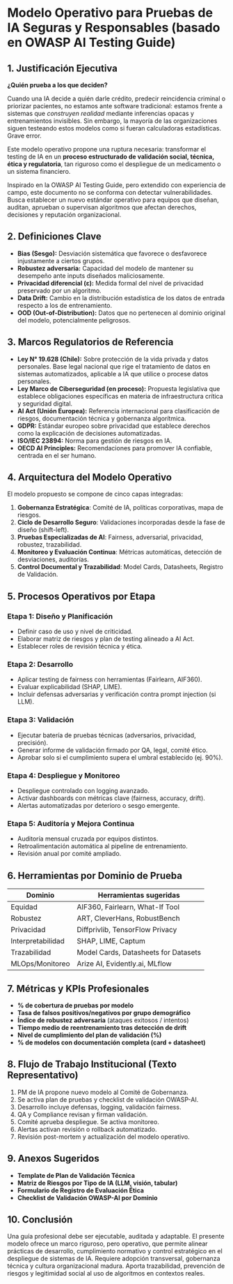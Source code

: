 # Modelo Operativo para Pruebas de IA Seguras y Responsables (basado en OWASP AI Testing Guide)

## 1. Justificación Ejecutiva

**¿Quién prueba a los que deciden?**

Cuando una IA decide a quién darle crédito, predecir reincidencia criminal o priorizar pacientes, no estamos ante software tradicional: estamos frente a sistemas que *construyen realidad* mediante inferencias opacas y entrenamientos invisibles. Sin embargo, la mayoría de las organizaciones siguen testeando estos modelos como si fueran calculadoras estadísticas. Grave error.

Este modelo operativo propone una ruptura necesaria: transformar el testing de IA en un **proceso estructurado de validación social, técnica, ética y regulatoria**, tan riguroso como el despliegue de un medicamento o un sistema financiero.

Inspirado en la OWASP AI Testing Guide, pero extendido con experiencia de campo, este documento no se conforma con detectar vulnerabilidades. Busca establecer un nuevo estándar operativo para equipos que diseñan, auditan, aprueban o supervisan algoritmos que afectan derechos, decisiones y reputación organizacional.

## 2. Definiciones Clave

- **Bias (Sesgo):** Desviación sistemática que favorece o desfavorece injustamente a ciertos grupos.
- **Robustez adversaria:** Capacidad del modelo de mantener su desempeño ante inputs diseñados maliciosamente.
- **Privacidad diferencial (ε):** Medida formal del nivel de privacidad preservado por un algoritmo.
- **Data Drift:** Cambio en la distribución estadística de los datos de entrada respecto a los de entrenamiento.
- **OOD (Out-of-Distribution):** Datos que no pertenecen al dominio original del modelo, potencialmente peligrosos.

## 3. Marcos Regulatorios de Referencia

- **Ley N° 19.628 (Chile):** Sobre protección de la vida privada y datos personales. Base legal nacional que rige el tratamiento de datos en sistemas automatizados, aplicable a IA que utilice o procese datos personales.
- **Ley Marco de Ciberseguridad (en proceso):** Propuesta legislativa que establece obligaciones específicas en materia de infraestructura crítica y seguridad digital.
- **AI Act (Unión Europea):** Referencia internacional para clasificación de riesgos, documentación técnica y gobernanza algorítmica.
- **GDPR:** Estándar europeo sobre privacidad que establece derechos como la explicación de decisiones automatizadas.
- **ISO/IEC 23894:** Norma para gestión de riesgos en IA.
- **OECD AI Principles:** Recomendaciones para promover IA confiable, centrada en el ser humano.

## 4. Arquitectura del Modelo Operativo

El modelo propuesto se compone de cinco capas integradas:

1. **Gobernanza Estratégica**: Comité de IA, políticas corporativas, mapa de riesgos.
2. **Ciclo de Desarrollo Seguro**: Validaciones incorporadas desde la fase de diseño (shift-left).
3. **Pruebas Especializadas de AI**: Fairness, adversarial, privacidad, robustez, trazabilidad.
4. **Monitoreo y Evaluación Continua**: Métricas automáticas, detección de desviaciones, auditorías.
5. **Control Documental y Trazabilidad**: Model Cards, Datasheets, Registro de Validación.

## 5. Procesos Operativos por Etapa

### Etapa 1: Diseño y Planificación
- Definir caso de uso y nivel de criticidad.
- Elaborar matriz de riesgos y plan de testing alineado a AI Act.
- Establecer roles de revisión técnica y ética.

### Etapa 2: Desarrollo
- Aplicar testing de fairness con herramientas (Fairlearn, AIF360).
- Evaluar explicabilidad (SHAP, LIME).
- Incluir defensas adversarias y verificación contra prompt injection (si LLM).

### Etapa 3: Validación
- Ejecutar batería de pruebas técnicas (adversarios, privacidad, precisión).
- Generar informe de validación firmado por QA, legal, comité ético.
- Aprobar solo si el cumplimiento supera el umbral establecido (ej. 90%).

### Etapa 4: Despliegue y Monitoreo
- Despliegue controlado con logging avanzado.
- Activar dashboards con métricas clave (fairness, accuracy, drift).
- Alertas automatizadas por deterioro o sesgo emergente.

### Etapa 5: Auditoría y Mejora Continua
- Auditoría mensual cruzada por equipos distintos.
- Retroalimentación automática al pipeline de entrenamiento.
- Revisión anual por comité ampliado.

## 6. Herramientas por Dominio de Prueba

| Dominio          | Herramientas sugeridas                    |
|------------------|--------------------------------------------|
| Equidad          | AIF360, Fairlearn, What-If Tool            |
| Robustez         | ART, CleverHans, RobustBench               |
| Privacidad       | Diffprivlib, TensorFlow Privacy            |
| Interpretabilidad| SHAP, LIME, Captum                         |
| Trazabilidad     | Model Cards, Datasheets for Datasets       |
| MLOps/Monitoreo  | Arize AI, Evidently.ai, MLflow             |

## 7. Métricas y KPIs Profesionales

- **% de cobertura de pruebas por modelo**
- **Tasa de falsos positivos/negativos por grupo demográfico**
- **Índice de robustez adversaria** (ataques exitosos / intentos)
- **Tiempo medio de reentrenamiento tras detección de drift**
- **Nivel de cumplimiento del plan de validación (%)**
- **% de modelos con documentación completa (card + datasheet)**

## 8. Flujo de Trabajo Institucional (Texto Representativo)

1. PM de IA propone nuevo modelo al Comité de Gobernanza.
2. Se activa plan de pruebas y checklist de validación OWASP-AI.
3. Desarrollo incluye defensas, logging, validación fairness.
4. QA y Compliance revisan y firman validación.
5. Comité aprueba despliegue. Se activa monitoreo.
6. Alertas activan revisión o rollback automatizado.
7. Revisión post-mortem y actualización del modelo operativo.

## 9. Anexos Sugeridos

- **Template de Plan de Validación Técnica**
- **Matriz de Riesgos por Tipo de IA (LLM, visión, tabular)**
- **Formulario de Registro de Evaluación Ética**
- **Checklist de Validación OWASP-AI por Dominio**

## 10. Conclusión

Una guía profesional debe ser ejecutable, auditada y adaptable. El presente modelo ofrece un marco riguroso, pero operativo, que permite alinear prácticas de desarrollo, cumplimiento normativo y control estratégico en el despliegue de sistemas de IA. Requiere adopción transversal, gobernanza técnica y cultura organizacional madura. Aporta trazabilidad, prevención de riesgos y legitimidad social al uso de algoritmos en contextos reales.

